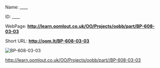 

 
Name: ____

ID: ____

WebPage: __http://learn.oomlout.co.uk/OO/Projects/oobb/part/BP-608-03-03__

Short URL: __http://oom.lt/BP-608-03-03__


![BP-608-03-03](http://oomlout.com/oomlout-OOBB/part//BP-608-03-03/OOBB-BP-608-03-03_420.png)




 http://learn.oomlout.co.uk/OO/Projects/oobb/part//BP-608-03-03

